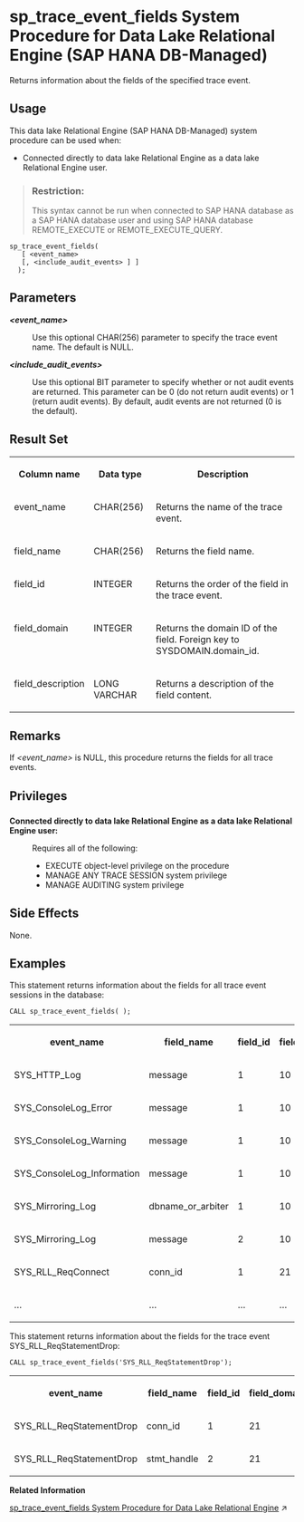 <!-- loio301a2c803cd847d8a5eec27d96cff484 -->

# sp\_trace\_event\_fields System Procedure for Data Lake Relational Engine \(SAP HANA DB-Managed\)

Returns information about the fields of the specified trace event.



<a name="loio301a2c803cd847d8a5eec27d96cff484__section_tzf_1db_1yb"/>

## Usage

This data lake Relational Engine \(SAP HANA DB-Managed\) system procedure can be used when:

-   Connected directly to data lake Relational Engine as a data lake Relational Engine user.

> ### Restriction:  
> This syntax cannot be run when connected to SAP HANA database as a SAP HANA database user and using SAP HANA database REMOTE\_EXECUTE or REMOTE\_EXECUTE\_QUERY.



```
sp_trace_event_fields( 
   [ <event_name> 
   [, <include_audit_events> ] ]
  );
```



<a name="loio301a2c803cd847d8a5eec27d96cff484__section_xrw_5m2_srb"/>

## Parameters


<dl>
<dt><b>

*<event\_name\>* 

</b></dt>
<dd>

Use this optional CHAR\(256\) parameter to specify the trace event name. The default is NULL.



</dd><dt><b>

*<include\_audit\_events\>* 

</b></dt>
<dd>

Use this optional BIT parameter to specify whether or not audit events are returned. This parameter can be 0 \(do not return audit events\) or 1 \(return audit events\). By default, audit events are not returned \(0 is the default\).



</dd>
</dl>



<a name="loio301a2c803cd847d8a5eec27d96cff484__section_vn3_vm2_srb"/>

## Result Set


<table>
<tr>
<th valign="top">

Column name

</th>
<th valign="top">

Data type

</th>
<th valign="top">

Description

</th>
</tr>
<tr>
<td valign="top">

event\_name

</td>
<td valign="top">

CHAR\(256\)

</td>
<td valign="top">

Returns the name of the trace event.

</td>
</tr>
<tr>
<td valign="top">

field\_name

</td>
<td valign="top">

CHAR\(256\)

</td>
<td valign="top">

Returns the field name.

</td>
</tr>
<tr>
<td valign="top">

field\_id

</td>
<td valign="top">

INTEGER

</td>
<td valign="top">

Returns the order of the field in the trace event.

</td>
</tr>
<tr>
<td valign="top">

field\_domain

</td>
<td valign="top">

INTEGER

</td>
<td valign="top">

Returns the domain ID of the field. Foreign key to SYSDOMAIN.domain\_id.

</td>
</tr>
<tr>
<td valign="top">

field\_description

</td>
<td valign="top">

LONG VARCHAR

</td>
<td valign="top">

Returns a description of the field content.

</td>
</tr>
</table>



<a name="loio301a2c803cd847d8a5eec27d96cff484__section_xn5_vm2_srb"/>

## Remarks

If *<event\_name\>* is NULL, this procedure returns the fields for all trace events.



<a name="loio301a2c803cd847d8a5eec27d96cff484__section_ygs_gdb_1yb"/>

## Privileges



### 


<dl>
<dt><b>

Connected directly to data lake Relational Engine as a data lake Relational Engine user:

</b></dt>
<dd>

Requires all of the following:

-   EXECUTE object-level privilege on the procedure
-   MANAGE ANY TRACE SESSION system privilege
-   MANAGE AUDITING system privilege



</dd>
</dl>



<a name="loio301a2c803cd847d8a5eec27d96cff484__section_fpn_wm2_srb"/>

## Side Effects

None.



## Examples

This statement returns information about the fields for all trace event sessions in the database:

```
CALL sp_trace_event_fields( );
```


<table>
<tr>
<th valign="top">

event\_name

</th>
<th valign="top">

field\_name

</th>
<th valign="top">

field\_id

</th>
<th valign="top">

field\_domain

</th>
<th valign="top">

field\_description

</th>
</tr>
<tr>
<td valign="top">

SYS\_HTTP\_Log

</td>
<td valign="top">

message

</td>
<td valign="top">

1

</td>
<td valign="top">

10

</td>
<td valign="top">

 

</td>
</tr>
<tr>
<td valign="top">

SYS\_ConsoleLog\_Error

</td>
<td valign="top">

message

</td>
<td valign="top">

1

</td>
<td valign="top">

10

</td>
<td valign="top">

 

</td>
</tr>
<tr>
<td valign="top">

SYS\_ConsoleLog\_Warning

</td>
<td valign="top">

message

</td>
<td valign="top">

1

</td>
<td valign="top">

10

</td>
<td valign="top">

 

</td>
</tr>
<tr>
<td valign="top">

SYS\_ConsoleLog\_Information

</td>
<td valign="top">

message

</td>
<td valign="top">

1

</td>
<td valign="top">

10

</td>
<td valign="top">

 

</td>
</tr>
<tr>
<td valign="top">

SYS\_Mirroring\_Log

</td>
<td valign="top">

dbname\_or\_arbiter

</td>
<td valign="top">

1

</td>
<td valign="top">

10

</td>
<td valign="top">

 

</td>
</tr>
<tr>
<td valign="top">

SYS\_Mirroring\_Log

</td>
<td valign="top">

message

</td>
<td valign="top">

2

</td>
<td valign="top">

10

</td>
<td valign="top">

 

</td>
</tr>
<tr>
<td valign="top">

SYS\_RLL\_ReqConnect

</td>
<td valign="top">

conn\_id

</td>
<td valign="top">

1

</td>
<td valign="top">

21

</td>
<td valign="top">

 

</td>
</tr>
<tr>
<td valign="top">

…

</td>
<td valign="top">

…

</td>
<td valign="top">

…

</td>
<td valign="top">

…

</td>
<td valign="top">

…

</td>
</tr>
</table>

This statement returns information about the fields for the trace event SYS\_RLL\_ReqStatementDrop:

```
CALL sp_trace_event_fields('SYS_RLL_ReqStatementDrop');
```


<table>
<tr>
<th valign="top">

event\_name

</th>
<th valign="top">

field\_name

</th>
<th valign="top">

field\_id

</th>
<th valign="top">

field\_domain

</th>
<th valign="top">

field\_description

</th>
</tr>
<tr>
<td valign="top">

SYS\_RLL\_ReqStatementDrop

</td>
<td valign="top">

conn\_id

</td>
<td valign="top">

1

</td>
<td valign="top">

21

</td>
<td valign="top">

NULL

</td>
</tr>
<tr>
<td valign="top">

SYS\_RLL\_ReqStatementDrop

</td>
<td valign="top">

stmt\_handle

</td>
<td valign="top">

2

</td>
<td valign="top">

21

</td>
<td valign="top">

NULL

</td>
</tr>
</table>

**Related Information**  


[sp_trace_event_fields System Procedure for Data Lake Relational Engine](https://help.sap.com/viewer/19b3964099384f178ad08f2d348232a9/2023_4_QRC/en-US/8179a2a56ce210148a18fd12322fa8f2.html "Returns information about the fields of the specified trace event.") :arrow_upper_right:

